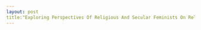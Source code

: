 ```yaml
---
layout: post
title:"Exploring Perspectives Of Religious And Secular Feminists On Religious Practices"
---
```

